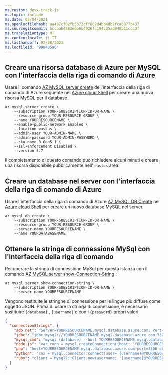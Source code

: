 ```yaml
---
ms.custom: devx-track-js
ms.topic: include
ms.date: 02/04/2021
ms.openlocfilehash: aa497cf82fb5372cff802d4bb4db2fca0077b437
ms.sourcegitcommit: bccbab4883e6b6b4926fc194c35ad948b11ccc3f
ms.translationtype: MT
ms.contentlocale: it-IT
ms.lasthandoff: 02/08/2021
ms.locfileid: "99848596"
---
```

## <a name="create-an-azure-database-for-mysql-resource-with-azure-cli"></a>Creare una risorsa database di Azure per MySQL con l'interfaccia della riga di comando di Azure

Usare il comando [AZ MySQL server create](/cli/azure/mysql/server#az_mysql_server_create) dell'interfaccia della riga di comando di Azure seguente nel [Azure cloud Shell](https://shell.azure.com) per creare una nuova risorsa MySQL per il database. 

```azurecli
az mysql server create \
    --subscription YOUR-SUBSCRIPTION-ID-OR-NAME \
    --resource-group YOUR-RESOURCE-GROUP \
    --name YOURRESOURCENAME \
    --enable-public-network Enabled \
    --location eastus \
    --admin-user YOUR-ADMIN-NAME \
    --admin-password YOUR-ADMIN-PASSWORD \
    --sku-name B_Gen5_1 \
    --ssl-enforcement Disabled \
    --version 5.7 
```

Il completamento di questo comando può richiedere alcuni minuti e creare una risorsa disponibile pubblicamente nell' `eastus` area. 

## <a name="create-a-database-on-the-server-with-azure-cli"></a>Creare un database nel server con l'interfaccia della riga di comando di Azure

Usare l'interfaccia della riga di comando di Azure [AZ MySQL DB Create](/cli/azure/mysql/db#az_mysql_db_create) nel [Azure cloud Shell](https://shell.azure.com) per creare un nuovo database MySQL nel server. 

```azurecli
az mysql db create \
    --subscription YOUR-SUBSCRIPTION-ID-OR-NAME \
    --resource-group YOUR-RESOURCE-GROUP \
    --server-name YOURRESOURCENAME \
    --name YOURDATABASENAME
```


## <a name="get-the-mysql-connection-string-with-azure-cli"></a>Ottenere la stringa di connessione MySql con l'interfaccia della riga di comando

Recuperare la stringa di connessione MySql per questa istanza con il comando [AZ MySQL server show-Connection-String](/cli/azure/mysql/server#az_mysql_server_show_connection_string) :

```azurecli
az mysql server show-connection-string \
    --subscription YOUR-SUBSCRIPTION-ID-OR-NAME \
    --server-name YOURRESOURCENAME
```

Vengono restituite le stringhe di connessione per le lingue più diffuse come oggetto JSON. Prima di usare la stringa di connessione, è necessario sostituire `{database}` , `{username}` e con i `{password}` propri valori. 

```json
{
  "connectionStrings": {
    "ado.net": "Server=YOURRESOURCENAME.mysql.database.azure.com; Port=3306; Database={database}; Uid={username}@YOURRESOURCENAME; Pwd={password}",
    "jdbc": "jdbc:mysql://YOURRESOURCENAME.mysql.database.azure.com:3306/{database}?user={username}@YOURRESOURCENAME&password={password}",
    "mysql_cmd": "mysql {database} --host YOURRESOURCENAME.mysql.database.azure.com --user {username}@YOURRESOURCENAME --password={password}",
    "node.js": "var conn = mysql.createConnection({host: 'YOURRESOURCENAME.mysql.database.azure.com', user: '{username}@YOURRESOURCENAME',password: {password}, database: {database}, port: 3306});",
    "php": "host=YOURRESOURCENAME.mysql.database.azure.com port=3306 dbname={database} user={username}@YOURRESOURCENAME password={password}",
    "python": "cnx = mysql.connector.connect(user='{username}@YOURRESOURCENAME', password='{password}', host='YOURRESOURCENAME.mysql.database.azure.com', port=3306, database='{database}')",
    "ruby": "client = Mysql2::Client.new(username: '{username}@YOURRESOURCENAME', password: '{password}', database: '{database}', host: 'YOURRESOURCENAME.mysql.database.azure.com', port: 3306)"
  }
}
``` 